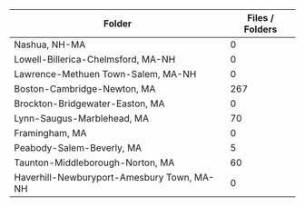 | Folder                                     |   Files / Folders |
|--------------------------------------------|-------------------|
| Nashua, NH-MA                              |                 0 |
| Lowell-Billerica-Chelmsford, MA-NH         |                 0 |
| Lawrence-Methuen Town-Salem, MA-NH         |                 0 |
| Boston-Cambridge-Newton, MA                |               267 |
| Brockton-Bridgewater-Easton, MA            |                 0 |
| Lynn-Saugus-Marblehead, MA                 |                70 |
| Framingham, MA                             |                 0 |
| Peabody-Salem-Beverly, MA                  |                 5 |
| Taunton-Middleborough-Norton, MA           |                60 |
| Haverhill-Newburyport-Amesbury Town, MA-NH |                 0 |